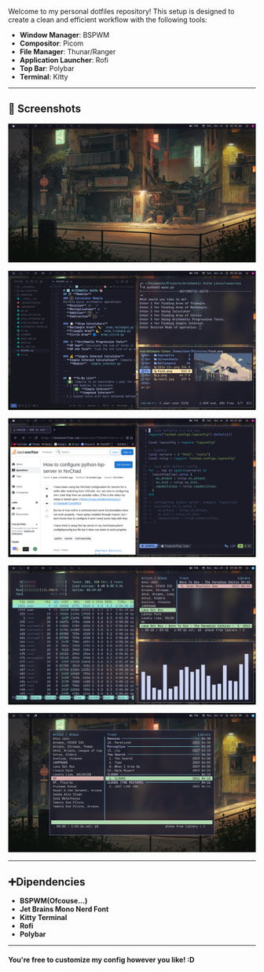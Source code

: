 
Welcome to my personal dotfiles repository! This setup is designed to create a clean and efficient workflow with the following tools:

- **Window Manager**: BSPWM
- **Compositor**: Picom
- **File Manager**: Thunar/Ranger
- **Application Launcher**: Rofi
- **Top Bar**: Polybar
- **Terminal**: Kitty

---

## 📸 Screenshots

![Desktop](./desktop.png)

![Terminal ](./term.png)

![Tiling Preview 1](./tiled.png)

![Tiling Preview 2](./2.png)

![Tilling Preview 3](./3.png)

---

## ➕Dipendencies                       
- **BSPWM(Ofcouse...)**
- **Jet Brains Mono Nerd Font**
- **Kitty Terminal**
- **Rofi**
- **Polybar**

---
#### You're free to customize my config however you like! :D